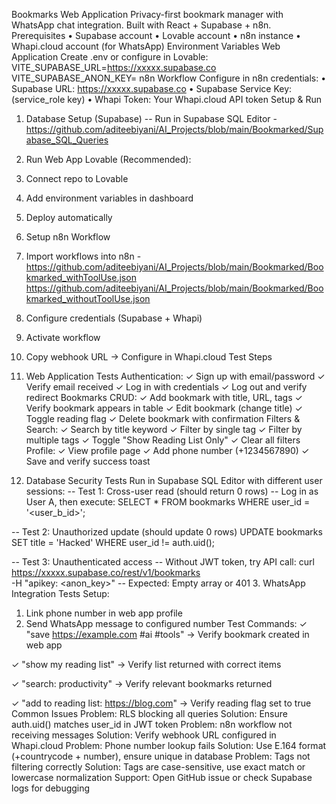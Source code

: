 Bookmarks Web Application
Privacy-first bookmark manager with WhatsApp chat integration. Built with React + Supabase + n8n.
Prerequisites
•	Supabase account
•	Lovable account 
•	n8n instance
•	Whapi.cloud account (for WhatsApp)
Environment Variables
Web Application
Create .env or configure in Lovable:
VITE_SUPABASE_URL=https://xxxxx.supabase.co
VITE_SUPABASE_ANON_KEY=
n8n Workflow
Configure in n8n credentials:
•	Supabase URL: https://xxxxx.supabase.co
•	Supabase Service Key: (service_role key)
•	Whapi Token: Your Whapi.cloud API token
Setup & Run
1. Database Setup (Supabase)
-- Run in Supabase SQL Editor  - https://github.com/aditeebiyani/AI_Projects/blob/main/Bookmarked/Supabase_SQL_Queries

2. Run Web App
Lovable (Recommended):
1.	Connect repo to Lovable
2.	Add environment variables in dashboard
3.	Deploy automatically
3. Setup n8n Workflow
1.	Import workflows into n8n - 
https://github.com/aditeebiyani/AI_Projects/blob/main/Bookmarked/Bookmarked_withToolUse.json
https://github.com/aditeebiyani/AI_Projects/blob/main/Bookmarked/Bookmarked_withoutToolUse.json

2.	Configure credentials (Supabase + Whapi)
3.	Activate workflow
4.	Copy webhook URL → Configure in Whapi.cloud
Test Steps
1. Web Application Tests
Authentication:
✓ Sign up with email/password
✓ Verify email received
✓ Log in with credentials
✓ Log out and verify redirect
Bookmarks CRUD:
✓ Add bookmark with title, URL, tags
✓ Verify bookmark appears in table
✓ Edit bookmark (change title)
✓ Toggle reading flag
✓ Delete bookmark with confirmation
Filters & Search:
✓ Search by title keyword
✓ Filter by single tag
✓ Filter by multiple tags
✓ Toggle "Show Reading List Only"
✓ Clear all filters
Profile:
✓ View profile page
✓ Add phone number (+1234567890)
✓ Save and verify success toast
2. Database Security Tests
Run in Supabase SQL Editor with different user sessions:
-- Test 1: Cross-user read (should return 0 rows)
-- Log in as User A, then execute:
SELECT * FROM bookmarks WHERE user_id = '<user_b_id>';

-- Test 2: Unauthorized update (should update 0 rows)
UPDATE bookmarks SET title = 'Hacked' WHERE user_id != auth.uid();

-- Test 3: Unauthenticated access
-- Without JWT token, try API call:
curl https://xxxxx.supabase.co/rest/v1/bookmarks \
  -H "apikey: <anon_key>"
-- Expected: Empty array or 401
3. WhatsApp Integration Tests
Setup:
1.	Link phone number in web app profile
2.	Send WhatsApp message to configured number
Test Commands:
✓ "save https://example.com #ai #tools"
   → Verify bookmark created in web app

✓ "show my reading list"
   → Verify list returned with correct items

✓ "search: productivity"
   → Verify relevant bookmarks returned

✓ "add to reading list: https://blog.com"
   → Verify reading flag set to true
Common Issues
Problem: RLS blocking all queries
Solution: Ensure auth.uid() matches user_id in JWT token
Problem: n8n workflow not receiving messages
Solution: Verify webhook URL configured in Whapi.cloud
Problem: Phone number lookup fails
Solution: Use E.164 format (+countrycode + number), ensure unique in database
Problem: Tags not filtering correctly
Solution: Tags are case-sensitive, use exact match or lowercase normalization
Support: Open GitHub issue or check Supabase logs for debugging

